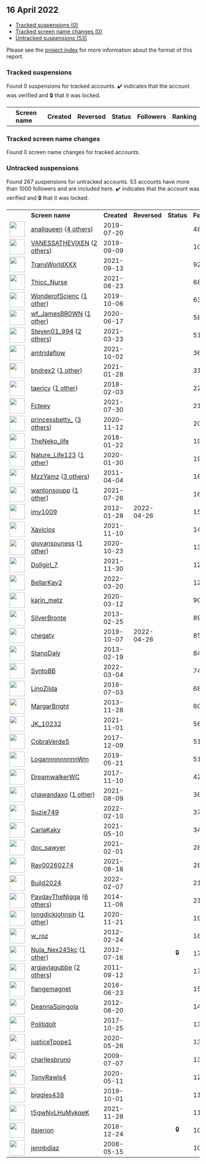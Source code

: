 ## 16 April 2022

* [Tracked suspensions (0)](#tracked-suspensions)
* [Tracked screen name changes (0)](#tracked-screen-name-changes)
* [Untracked suspensions (53)](#untracked-suspensions)

Please see the [project index](https://github.com/travisbrown/twitter-watch) for more information about the format of this report.

### Tracked suspensions

Found 0 suspensions for tracked accounts.
  ✔️ indicates that the account was verified and 🔒 that it was locked.

<table>
    <tr>
        <th></th>
        <th align="left">Screen name</th>
        <th align="left">Created</th>
        <th align="left">Reversed</th>
        <th align="left">Status</th>
        <th align="left">Followers</th>
        <th align="left">Ranking</th></tr>
    </tr></table>

### Tracked screen name changes

Found 0 screen name changes for tracked accounts.

### Untracked suspensions

Found 267 suspensions for untracked accounts.
53 accounts have more than 1000 followers and are included here.
  ✔️ indicates that the account was verified and 🔒 that it was locked.

<table>
    <tr>
        <th></th>
        <th align="left">Screen name</th>
        <th align="left">Created</th>
        <th align="left">Reversed</th>
        <th align="left">Status</th>
        <th align="left">Followers</th>
    </tr>
        <tr>
            <td><a href="https://twitter.com/intent/user?user_id=1152729174504812544">
                <img src="https://pbs.twimg.com/profile_images/1468254869786136578/XG7K6KXB_normal.jpg" width="40px" height="40px" align="center"/></a>
            </td>
            <td>
                <a href="https://twitter.com/anallqueen">anallqueen</a>&nbsp;(<a href="https://api.memory.lol/v1/tw/id/1152729174504812544">4 others</a>)&nbsp;</td>
            <td>2019-07-20</td>
            <td></td>
            <td align="center"></td>
            <td>485477</td>
        </tr>
        <tr>
            <td><a href="https://twitter.com/intent/user?user_id=1170934683216924673">
                <img src="https://pbs.twimg.com/profile_images/1498113253888589824/rii5uVdv_normal.jpg" width="40px" height="40px" align="center"/></a>
            </td>
            <td>
                <a href="https://twitter.com/VANESSATHEVlXEN">VANESSATHEVlXEN</a>&nbsp;(<a href="https://api.memory.lol/v1/tw/id/1170934683216924673">2 others</a>)&nbsp;</td>
            <td>2019-09-09</td>
            <td></td>
            <td align="center"></td>
            <td>107355</td>
        </tr>
        <tr>
            <td><a href="https://twitter.com/intent/user?user_id=1437310509653499909">
                <img src="https://pbs.twimg.com/profile_images/1471793847738912769/u7XGSxLA_normal.jpg" width="40px" height="40px" align="center"/></a>
            </td>
            <td>
                <a href="https://twitter.com/TransWorldXXX">TransWorldXXX</a></td>
            <td>2021-09-13</td>
            <td></td>
            <td align="center"></td>
            <td>92678</td>
        </tr>
        <tr>
            <td><a href="https://twitter.com/intent/user?user_id=1429677048944119811">
                <img src="https://pbs.twimg.com/profile_images/1485603530773831681/_T-vqpU7_normal.jpg" width="40px" height="40px" align="center"/></a>
            </td>
            <td>
                <a href="https://twitter.com/Thicc_Nurse">Thicc_Nurse</a></td>
            <td>2021-08-23</td>
            <td></td>
            <td align="center"></td>
            <td>68805</td>
        </tr>
        <tr>
            <td><a href="https://twitter.com/intent/user?user_id=1180892997170421761">
                <img src="https://pbs.twimg.com/profile_images/1240091880894992387/DDc3-U-S_normal.jpg" width="40px" height="40px" align="center"/></a>
            </td>
            <td>
                <a href="https://twitter.com/WonderofScienc">WonderofScienc</a>&nbsp;(<a href="https://api.memory.lol/v1/tw/id/1180892997170421761">1 other</a>)&nbsp;</td>
            <td>2019-10-06</td>
            <td></td>
            <td align="center"></td>
            <td>63515</td>
        </tr>
        <tr>
            <td><a href="https://twitter.com/intent/user?user_id=1273217715826765825">
                <img src="https://pbs.twimg.com/profile_images/1495139389860720642/8m00MmTl_normal.jpg" width="40px" height="40px" align="center"/></a>
            </td>
            <td>
                <a href="https://twitter.com/wf_JamesBR0WN">wf_JamesBR0WN</a>&nbsp;(<a href="https://api.memory.lol/v1/tw/id/1273217715826765825">1 other</a>)&nbsp;</td>
            <td>2020-06-17</td>
            <td></td>
            <td align="center"></td>
            <td>58036</td>
        </tr>
        <tr>
            <td><a href="https://twitter.com/intent/user?user_id=1374466472345362435">
                <img src="https://pbs.twimg.com/profile_images/1484705804292960269/s4BVP_8I_normal.jpg" width="40px" height="40px" align="center"/></a>
            </td>
            <td>
                <a href="https://twitter.com/Steven01_994">Steven01_994</a>&nbsp;(<a href="https://api.memory.lol/v1/tw/id/1374466472345362435">2 others</a>)&nbsp;</td>
            <td>2021-03-23</td>
            <td></td>
            <td align="center"></td>
            <td>51688</td>
        </tr>
        <tr>
            <td><a href="https://twitter.com/intent/user?user_id=1444171450194317314">
                <img src="https://pbs.twimg.com/profile_images/1485974434062217217/7i7s1DuE_normal.jpg" width="40px" height="40px" align="center"/></a>
            </td>
            <td>
                <a href="https://twitter.com/amtridaflow">amtridaflow</a></td>
            <td>2021-10-02</td>
            <td></td>
            <td align="center"></td>
            <td>36742</td>
        </tr>
        <tr>
            <td><a href="https://twitter.com/intent/user?user_id=1354652002605821953">
                <img src="https://pbs.twimg.com/profile_images/1492827073798451200/tsP6YDdf_normal.jpg" width="40px" height="40px" align="center"/></a>
            </td>
            <td>
                <a href="https://twitter.com/bndrex2">bndrex2</a>&nbsp;(<a href="https://api.memory.lol/v1/tw/id/1354652002605821953">1 other</a>)&nbsp;</td>
            <td>2021-01-28</td>
            <td></td>
            <td align="center"></td>
            <td>31272</td>
        </tr>
        <tr>
            <td><a href="https://twitter.com/intent/user?user_id=959838754973409280">
                <img src="https://pbs.twimg.com/profile_images/1494180640807346179/9uHPVKqp_normal.jpg" width="40px" height="40px" align="center"/></a>
            </td>
            <td>
                <a href="https://twitter.com/taericy">taericy</a>&nbsp;(<a href="https://api.memory.lol/v1/tw/id/959838754973409280">1 other</a>)&nbsp;</td>
            <td>2018-02-03</td>
            <td></td>
            <td align="center"></td>
            <td>22854</td>
        </tr>
        <tr>
            <td><a href="https://twitter.com/intent/user?user_id=1421173947249446912">
                <img src="https://pbs.twimg.com/profile_images/1496032681339072512/aKVjcXnK_normal.jpg" width="40px" height="40px" align="center"/></a>
            </td>
            <td>
                <a href="https://twitter.com/Fcteey">Fcteey</a></td>
            <td>2021-07-30</td>
            <td></td>
            <td align="center"></td>
            <td>21654</td>
        </tr>
        <tr>
            <td><a href="https://twitter.com/intent/user?user_id=1326816961284726785">
                <img src="https://pbs.twimg.com/profile_images/1494945438688059395/5qbhMjAv_normal.jpg" width="40px" height="40px" align="center"/></a>
            </td>
            <td>
                <a href="https://twitter.com/princessbetty_">princessbetty_</a>&nbsp;(<a href="https://api.memory.lol/v1/tw/id/1326816961284726785">3 others</a>)&nbsp;</td>
            <td>2020-11-12</td>
            <td></td>
            <td align="center"></td>
            <td>20797</td>
        </tr>
        <tr>
            <td><a href="https://twitter.com/intent/user?user_id=955313410102759424">
                <img src="https://pbs.twimg.com/profile_images/955314825088913408/qXQMt-_S_normal.png" width="40px" height="40px" align="center"/></a>
            </td>
            <td>
                <a href="https://twitter.com/TheNeko_life">TheNeko_life</a></td>
            <td>2018-01-22</td>
            <td></td>
            <td align="center"></td>
            <td>19874</td>
        </tr>
        <tr>
            <td><a href="https://twitter.com/intent/user?user_id=1222777985402654721">
                <img src="https://pbs.twimg.com/profile_images/1236599855184830464/mpB_SDMI_normal.jpg" width="40px" height="40px" align="center"/></a>
            </td>
            <td>
                <a href="https://twitter.com/Nature_Life123">Nature_Life123</a>&nbsp;(<a href="https://api.memory.lol/v1/tw/id/1222777985402654721">1 other</a>)&nbsp;</td>
            <td>2020-01-30</td>
            <td></td>
            <td align="center"></td>
            <td>19718</td>
        </tr>
        <tr>
            <td><a href="https://twitter.com/intent/user?user_id=276841820">
                <img src="https://pbs.twimg.com/profile_images/1400087664502714369/bgCKqcLP_normal.jpg" width="40px" height="40px" align="center"/></a>
            </td>
            <td>
                <a href="https://twitter.com/MzzYamz">MzzYamz</a>&nbsp;(<a href="https://api.memory.lol/v1/tw/id/276841820">3 others</a>)&nbsp;</td>
            <td>2011-04-04</td>
            <td></td>
            <td align="center"></td>
            <td>18977</td>
        </tr>
        <tr>
            <td><a href="https://twitter.com/intent/user?user_id=1419719588200304641">
                <img src="https://pbs.twimg.com/profile_images/1498666139366436879/enwTAQvh_normal.jpg" width="40px" height="40px" align="center"/></a>
            </td>
            <td>
                <a href="https://twitter.com/wantonsoupp">wantonsoupp</a>&nbsp;(<a href="https://api.memory.lol/v1/tw/id/1419719588200304641">1 other</a>)&nbsp;</td>
            <td>2021-07-26</td>
            <td></td>
            <td align="center"></td>
            <td>16387</td>
        </tr>
        <tr>
            <td><a href="https://twitter.com/intent/user?user_id=476794992">
                <img src="https://pbs.twimg.com/profile_images/560120947269570561/W14dppIQ_normal.jpeg" width="40px" height="40px" align="center"/></a>
            </td>
            <td>
                <a href="https://twitter.com/imy1009">imy1009</a></td>
            <td>2012-01-28</td>
            <td>2022-04-26</td>
            <td align="center"></td>
            <td>15102</td>
        </tr>
        <tr>
            <td><a href="https://twitter.com/intent/user?user_id=1458327827791630340">
                <img src="" width="40px" height="40px" align="center"/></a>
            </td>
            <td>
                <a href="https://twitter.com/Xavicios">Xavicios</a></td>
            <td>2021-11-10</td>
            <td></td>
            <td align="center"></td>
            <td>14973</td>
        </tr>
        <tr>
            <td><a href="https://twitter.com/intent/user?user_id=1319775051353292801">
                <img src="https://pbs.twimg.com/profile_images/1513310569012604931/uDvH-p79_normal.jpg" width="40px" height="40px" align="center"/></a>
            </td>
            <td>
                <a href="https://twitter.com/giovansouness">giovansouness</a>&nbsp;(<a href="https://api.memory.lol/v1/tw/id/1319775051353292801">1 other</a>)&nbsp;</td>
            <td>2020-10-23</td>
            <td></td>
            <td align="center"></td>
            <td>13350</td>
        </tr>
        <tr>
            <td><a href="https://twitter.com/intent/user?user_id=1465694789303627781">
                <img src="https://pbs.twimg.com/profile_images/1465695384064331782/FWsyNr_W_normal.jpg" width="40px" height="40px" align="center"/></a>
            </td>
            <td>
                <a href="https://twitter.com/Dollgirl_7">Dollgirl_7</a></td>
            <td>2021-11-30</td>
            <td></td>
            <td align="center"></td>
            <td>12670</td>
        </tr>
        <tr>
            <td><a href="https://twitter.com/intent/user?user_id=1505635503072325634">
                <img src="https://pbs.twimg.com/profile_images/1505659351553486853/-_bHY5vq_normal.jpg" width="40px" height="40px" align="center"/></a>
            </td>
            <td>
                <a href="https://twitter.com/BellarKay2">BellarKay2</a></td>
            <td>2022-03-20</td>
            <td></td>
            <td align="center"></td>
            <td>12181</td>
        </tr>
        <tr>
            <td><a href="https://twitter.com/intent/user?user_id=1238093070832472066">
                <img src="https://pbs.twimg.com/profile_images/1391822439374594048/KaSBxlWN_normal.png" width="40px" height="40px" align="center"/></a>
            </td>
            <td>
                <a href="https://twitter.com/karin_metz">karin_metz</a></td>
            <td>2020-03-12</td>
            <td></td>
            <td align="center"></td>
            <td>9039</td>
        </tr>
        <tr>
            <td><a href="https://twitter.com/intent/user?user_id=1217149441">
                <img src="https://pbs.twimg.com/profile_images/1483726781920120834/Suerej54_normal.jpg" width="40px" height="40px" align="center"/></a>
            </td>
            <td>
                <a href="https://twitter.com/SilverBronte">SilverBronte</a></td>
            <td>2013-02-25</td>
            <td></td>
            <td align="center"></td>
            <td>8928</td>
        </tr>
        <tr>
            <td><a href="https://twitter.com/intent/user?user_id=1181234672476532737">
                <img src="https://pbs.twimg.com/profile_images/1516120496466706433/C1vgvO1O_normal.jpg" width="40px" height="40px" align="center"/></a>
            </td>
            <td>
                <a href="https://twitter.com/chegatv">chegatv</a></td>
            <td>2019-10-07</td>
            <td>2022-04-26</td>
            <td align="center"></td>
            <td>8579</td>
        </tr>
        <tr>
            <td><a href="https://twitter.com/intent/user?user_id=1195599786">
                <img src="https://pbs.twimg.com/profile_images/1483741755476361216/I0d9CCB2_normal.jpg" width="40px" height="40px" align="center"/></a>
            </td>
            <td>
                <a href="https://twitter.com/StanoDaly">StanoDaly</a></td>
            <td>2013-02-19</td>
            <td></td>
            <td align="center"></td>
            <td>8484</td>
        </tr>
        <tr>
            <td><a href="https://twitter.com/intent/user?user_id=1499737886970761225">
                <img src="https://pbs.twimg.com/profile_images/1501577549482237954/qMXwdgjp_normal.jpg" width="40px" height="40px" align="center"/></a>
            </td>
            <td>
                <a href="https://twitter.com/SyntoBB">SyntoBB</a></td>
            <td>2022-03-04</td>
            <td></td>
            <td align="center"></td>
            <td>7447</td>
        </tr>
        <tr>
            <td><a href="https://twitter.com/intent/user?user_id=749648750855983104">
                <img src="https://pbs.twimg.com/profile_images/1470904813890191360/3CD_3E4l_normal.jpg" width="40px" height="40px" align="center"/></a>
            </td>
            <td>
                <a href="https://twitter.com/LinoZilda">LinoZilda</a></td>
            <td>2016-07-03</td>
            <td></td>
            <td align="center"></td>
            <td>6830</td>
        </tr>
        <tr>
            <td><a href="https://twitter.com/intent/user?user_id=2219374688">
                <img src="https://pbs.twimg.com/profile_images/1511162243194318851/GpIwiumh_normal.jpg" width="40px" height="40px" align="center"/></a>
            </td>
            <td>
                <a href="https://twitter.com/MargarBright">MargarBright</a></td>
            <td>2013-11-28</td>
            <td></td>
            <td align="center"></td>
            <td>6075</td>
        </tr>
        <tr>
            <td><a href="https://twitter.com/intent/user?user_id=1455090302419496963">
                <img src="https://pbs.twimg.com/profile_images/1460942507655974912/gQRSkve1_normal.jpg" width="40px" height="40px" align="center"/></a>
            </td>
            <td>
                <a href="https://twitter.com/JK_10232">JK_10232</a></td>
            <td>2021-11-01</td>
            <td></td>
            <td align="center"></td>
            <td>5643</td>
        </tr>
        <tr>
            <td><a href="https://twitter.com/intent/user?user_id=939299117347606528">
                <img src="https://pbs.twimg.com/profile_images/1352077116414844933/fRCX5c2H_normal.jpg" width="40px" height="40px" align="center"/></a>
            </td>
            <td>
                <a href="https://twitter.com/CobraVerde5">CobraVerde5</a></td>
            <td>2017-12-09</td>
            <td></td>
            <td align="center"></td>
            <td>5128</td>
        </tr>
        <tr>
            <td><a href="https://twitter.com/intent/user?user_id=1130940537471561729">
                <img src="https://pbs.twimg.com/profile_images/1430606934160199680/m7eWRgDy_normal.jpg" width="40px" height="40px" align="center"/></a>
            </td>
            <td>
                <a href="https://twitter.com/LogannnnnnnnnWm">LogannnnnnnnnWm</a></td>
            <td>2019-05-21</td>
            <td></td>
            <td align="center"></td>
            <td>5122</td>
        </tr>
        <tr>
            <td><a href="https://twitter.com/intent/user?user_id=929089221029126145">
                <img src="https://pbs.twimg.com/profile_images/1509248696382152704/lh0qUfjU_normal.jpg" width="40px" height="40px" align="center"/></a>
            </td>
            <td>
                <a href="https://twitter.com/DreamwalkerWC">DreamwalkerWC</a></td>
            <td>2017-11-10</td>
            <td></td>
            <td align="center"></td>
            <td>4259</td>
        </tr>
        <tr>
            <td><a href="https://twitter.com/intent/user?user_id=1424619516445790212">
                <img src="https://pbs.twimg.com/profile_images/1495825538677723138/X0OJRmVw_normal.jpg" width="40px" height="40px" align="center"/></a>
            </td>
            <td>
                <a href="https://twitter.com/chawandaxo">chawandaxo</a>&nbsp;(<a href="https://api.memory.lol/v1/tw/id/1424619516445790212">1 other</a>)&nbsp;</td>
            <td>2021-08-09</td>
            <td></td>
            <td align="center"></td>
            <td>3882</td>
        </tr>
        <tr>
            <td><a href="https://twitter.com/intent/user?user_id=1491843350554726404">
                <img src="https://pbs.twimg.com/profile_images/1506119719790813189/QxQG8IQG_normal.jpg" width="40px" height="40px" align="center"/></a>
            </td>
            <td>
                <a href="https://twitter.com/Suzie749">Suzie749</a></td>
            <td>2022-02-10</td>
            <td></td>
            <td align="center"></td>
            <td>3735</td>
        </tr>
        <tr>
            <td><a href="https://twitter.com/intent/user?user_id=1391766884052254720">
                <img src="https://pbs.twimg.com/profile_images/1457645043494363137/j2POub_m_normal.jpg" width="40px" height="40px" align="center"/></a>
            </td>
            <td>
                <a href="https://twitter.com/CarlaKaky">CarlaKaky</a></td>
            <td>2021-05-10</td>
            <td></td>
            <td align="center"></td>
            <td>3419</td>
        </tr>
        <tr>
            <td><a href="https://twitter.com/intent/user?user_id=1356227059538944003">
                <img src="https://pbs.twimg.com/profile_images/1358058540024397824/1FXkLbyU_normal.jpg" width="40px" height="40px" align="center"/></a>
            </td>
            <td>
                <a href="https://twitter.com/doc_sawyer">doc_sawyer</a></td>
            <td>2021-02-01</td>
            <td></td>
            <td align="center"></td>
            <td>2836</td>
        </tr>
        <tr>
            <td><a href="https://twitter.com/intent/user?user_id=1427959621612969988">
                <img src="https://pbs.twimg.com/profile_images/1487069773414420482/4nq1AfXG_normal.jpg" width="40px" height="40px" align="center"/></a>
            </td>
            <td>
                <a href="https://twitter.com/Ray00260274">Ray00260274</a></td>
            <td>2021-08-18</td>
            <td></td>
            <td align="center"></td>
            <td>2807</td>
        </tr>
        <tr>
            <td><a href="https://twitter.com/intent/user?user_id=1490782917865488394">
                <img src="https://pbs.twimg.com/profile_images/1510442910046724097/4K9R8_p6_normal.png" width="40px" height="40px" align="center"/></a>
            </td>
            <td>
                <a href="https://twitter.com/Build2024">Build2024</a></td>
            <td>2022-02-07</td>
            <td></td>
            <td align="center"></td>
            <td>2184</td>
        </tr>
        <tr>
            <td><a href="https://twitter.com/intent/user?user_id=2891901157">
                <img src="https://pbs.twimg.com/profile_images/1510449133257048067/YHGrwMXw_normal.jpg" width="40px" height="40px" align="center"/></a>
            </td>
            <td>
                <a href="https://twitter.com/PaydayTheNigga">PaydayTheNigga</a>&nbsp;(<a href="https://api.memory.lol/v1/tw/id/2891901157">6 others</a>)&nbsp;</td>
            <td>2014-11-06</td>
            <td></td>
            <td align="center"></td>
            <td>2111</td>
        </tr>
        <tr>
            <td><a href="https://twitter.com/intent/user?user_id=1330206872897531905">
                <img src="https://pbs.twimg.com/profile_images/1510164762767810561/BbTETmEr_normal.jpg" width="40px" height="40px" align="center"/></a>
            </td>
            <td>
                <a href="https://twitter.com/longdickjohnsin">longdickjohnsin</a>&nbsp;(<a href="https://api.memory.lol/v1/tw/id/1330206872897531905">1 other</a>)&nbsp;</td>
            <td>2020-11-21</td>
            <td></td>
            <td align="center"></td>
            <td>1911</td>
        </tr>
        <tr>
            <td><a href="https://twitter.com/intent/user?user_id=501741442">
                <img src="https://pbs.twimg.com/profile_images/805450482927837184/EOnYFIV5_normal.jpg" width="40px" height="40px" align="center"/></a>
            </td>
            <td>
                <a href="https://twitter.com/w_roz">w_roz</a></td>
            <td>2012-02-24</td>
            <td></td>
            <td align="center"></td>
            <td>1894</td>
        </tr>
        <tr>
            <td><a href="https://twitter.com/intent/user?user_id=636744943">
                <img src="https://pbs.twimg.com/profile_images/1498506191382605825/FR_sY3qv_normal.jpg" width="40px" height="40px" align="center"/></a>
            </td>
            <td>
                <a href="https://twitter.com/NuIa_Nex245kc">NuIa_Nex245kc</a>&nbsp;(<a href="https://api.memory.lol/v1/tw/id/636744943">1 other</a>)&nbsp;</td>
            <td>2012-07-16</td>
            <td></td>
            <td align="center">🔒</td>
            <td>1744</td>
        </tr>
        <tr>
            <td><a href="https://twitter.com/intent/user?user_id=372179411">
                <img src="https://pbs.twimg.com/profile_images/1362792842939281410/bUWS2-0Z_normal.jpg" width="40px" height="40px" align="center"/></a>
            </td>
            <td>
                <a href="https://twitter.com/argjavlagubbe">argjavlagubbe</a>&nbsp;(<a href="https://api.memory.lol/v1/tw/id/372179411">2 others</a>)&nbsp;</td>
            <td>2011-09-12</td>
            <td></td>
            <td align="center"></td>
            <td>1709</td>
        </tr>
        <tr>
            <td><a href="https://twitter.com/intent/user?user_id=745910361983959042">
                <img src="https://pbs.twimg.com/profile_images/1503695351873785858/6RFKYiPh_normal.jpg" width="40px" height="40px" align="center"/></a>
            </td>
            <td>
                <a href="https://twitter.com/flangemagnet">flangemagnet</a></td>
            <td>2016-06-23</td>
            <td></td>
            <td align="center"></td>
            <td>1541</td>
        </tr>
        <tr>
            <td><a href="https://twitter.com/intent/user?user_id=769410830">
                <img src="https://pbs.twimg.com/profile_images/1038975696050245633/JvnQQuvm_normal.jpg" width="40px" height="40px" align="center"/></a>
            </td>
            <td>
                <a href="https://twitter.com/DeannaSpingola">DeannaSpingola</a></td>
            <td>2012-08-20</td>
            <td></td>
            <td align="center"></td>
            <td>1434</td>
        </tr>
        <tr>
            <td><a href="https://twitter.com/intent/user?user_id=923177271019671557">
                <img src="https://pbs.twimg.com/profile_images/1514702876270075905/aDKGENR0_normal.jpg" width="40px" height="40px" align="center"/></a>
            </td>
            <td>
                <a href="https://twitter.com/Politidolt">Politidolt</a></td>
            <td>2017-10-25</td>
            <td></td>
            <td align="center"></td>
            <td>1360</td>
        </tr>
        <tr>
            <td><a href="https://twitter.com/intent/user?user_id=1265237846320963584">
                <img src="https://pbs.twimg.com/profile_images/1265239574684536841/qwJ1002y_normal.jpg" width="40px" height="40px" align="center"/></a>
            </td>
            <td>
                <a href="https://twitter.com/justiceTpope1">justiceTpope1</a></td>
            <td>2020-05-26</td>
            <td></td>
            <td align="center"></td>
            <td>1351</td>
        </tr>
        <tr>
            <td><a href="https://twitter.com/intent/user?user_id=54413586">
                <img src="https://pbs.twimg.com/profile_images/1250458149091520514/AX9DZGU3_normal.jpg" width="40px" height="40px" align="center"/></a>
            </td>
            <td>
                <a href="https://twitter.com/charllesbruno">charllesbruno</a></td>
            <td>2009-07-07</td>
            <td></td>
            <td align="center"></td>
            <td>1320</td>
        </tr>
        <tr>
            <td><a href="https://twitter.com/intent/user?user_id=1259962567302184960">
                <img src="https://pbs.twimg.com/profile_images/1429838805142487041/8f7SeAiv_normal.jpg" width="40px" height="40px" align="center"/></a>
            </td>
            <td>
                <a href="https://twitter.com/TonyRawls4">TonyRawls4</a></td>
            <td>2020-05-11</td>
            <td></td>
            <td align="center"></td>
            <td>1293</td>
        </tr>
        <tr>
            <td><a href="https://twitter.com/intent/user?user_id=1179070042421518337">
                <img src="https://pbs.twimg.com/profile_images/1510193482840879112/kI2TRW68_normal.jpg" width="40px" height="40px" align="center"/></a>
            </td>
            <td>
                <a href="https://twitter.com/biggles438">biggles438</a></td>
            <td>2019-10-01</td>
            <td></td>
            <td align="center"></td>
            <td>1127</td>
        </tr>
        <tr>
            <td><a href="https://twitter.com/intent/user?user_id=1464999186043379712">
                <img src="https://pbs.twimg.com/profile_images/1507903969279897601/WzhhIJn5_normal.jpg" width="40px" height="40px" align="center"/></a>
            </td>
            <td>
                <a href="https://twitter.com/t5gwNvLHuMvkqeK">t5gwNvLHuMvkqeK</a></td>
            <td>2021-11-28</td>
            <td></td>
            <td align="center"></td>
            <td>1126</td>
        </tr>
        <tr>
            <td><a href="https://twitter.com/intent/user?user_id=812689924000518144">
                <img src="https://pbs.twimg.com/profile_images/1298486293391974401/SHfMVCyL_normal.jpg" width="40px" height="40px" align="center"/></a>
            </td>
            <td>
                <a href="https://twitter.com/itsjerion">itsjerion</a></td>
            <td>2016-12-24</td>
            <td></td>
            <td align="center">🔒</td>
            <td>1091</td>
        </tr>
        <tr>
            <td><a href="https://twitter.com/intent/user?user_id=14781115">
                <img src="https://pbs.twimg.com/profile_images/1465072416816865281/zjPo4Fde_normal.jpg" width="40px" height="40px" align="center"/></a>
            </td>
            <td>
                <a href="https://twitter.com/jennbdiaz">jennbdiaz</a></td>
            <td>2008-05-15</td>
            <td></td>
            <td align="center"></td>
            <td>1033</td>
        </tr></table>
